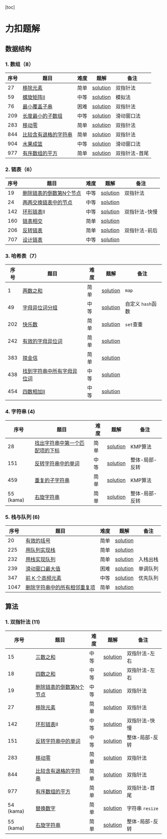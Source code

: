 [toc]

# 力扣题解

## 数据结构

### 1. 数组（8）

| 序号 | 题目                                                                       | 难度 | 题解                                                                      | 备注          |
| ---- | -------------------------------------------------------------------------- | ---- | ------------------------------------------------------------------------- | ------------- |
| 27   | [移除元素](https://leetcode.cn/problems/remove-element)                       | 简单 | [solution](./problems/27_remove_element_移除元素_EASY)                       | 双指针法      |
| 59   | [螺旋矩阵II](https://leetcode.cn/problems/spiral-matrix-ii)                   | 中等 | [solution](./problems/59_spiral_matrix_2_螺旋矩阵2_MEDIUM)                   | 模拟法        |
| 76   | [最小覆盖子串](https://leetcode.cn/problems/minimum-window-substring)         | 困难 | [solution](./problems/76_minimum_window_substring_最小覆盖字符串_HARD)       | 双指针法      |
| 209  | [长度最小的子数组](https://leetcode.cn/problems/minimum-size-subarray-sum)    | 中等 | [solution](./problems/209_minimum_size_subarray_sum_长度最小的子数组_MEDIUM) | 滑动窗口法    |
| 283  | [移动零](https://leetcode.cn/problems/move-zeroes)                            | 简单 | [solution](./problems/283_move_zeros_移动零_EASY/)                           | 双指针法      |
| 844  | [比较含有退格的字符串](https://leetcode.cn/problems/backspace-string-compare) | 简单 | [solution](./problems/844_backspace_string_compare_比较含空格的字符串_EASY)  | 双指针法      |
| 904  | [水果成篮](https://leetcode.cn/problems/fruit-into-baskets)                   | 中等 | [solution](./problems/904_fruit_into_baskets_水果成篮_MEDIUM)                | 滑动窗口法    |
| 977  | [有序数组的平方](https://leetcode.cn/problems/squares-of-a-sorted-array)      | 简单 | [solution](./problems/977_squares_of_a_sorted_array_有序数组的平方_EASY)     | 双指针法-首尾 |

### 2. 链表（6）

| 序号 | 题目                                                                                  | 难度 | 题解                                                                                   | 备注          |
| ---- | ------------------------------------------------------------------------------------- | ---- | -------------------------------------------------------------------------------------- | ------------- |
| 19   | [删除链表的倒数第N个节点](https://leetcode.cn/problems/remove-nth-node-from-end-of-list) | 中等 | [solution](./problems/19_remove_nth_node_from_end_of_list_删除链表的倒数第N个节点_MEDIUM) | 双指针法      |
| 24   | [两两交换链表中的节点](https://leetcode.cn/problems/swap-nodes-in-pairs)                 | 中等 | [solution](./problems/24_swap_nodes_in_pairs_两两交换链表中的节点_MEDIUM)                 |               |
| 142  | [环形链表](https://leetcode.cn/problems/linked-list-cycle-ii/description/)II             | 中等 | [solution](./problems/142_linked_list_cycle_II_环形链表_MEDIUM)                           | 双指针法-快慢 |
| 160  | [链表相交](https://leetcode.cn/problems/intersection-of-two-linked-lists/description/)   | 简单 | [solution](./problems/160_intersection_of_two_linked_lists_相交链表_EASY)                 |               |
| 206  | [反转链表](https://leetcode.cn/problems/reverse-linked-list)                             | 简单 | [solution](./problems/206_reverse_linked_list_反转链表_EASY)                              | 双指针法-前后 |
| 707  | [设计链表](https://leetcode.cn/problems/design-linked-list)                              | 中等 | [solution](./problems/707_design_linked_list_设计链表_MEDIUM)                             |               |

### 3. 哈希表（7）

| 序号 | 题目                                                                                               | 难度 | 题解                                                                                     | 备注                |
| ---- | -------------------------------------------------------------------------------------------------- | ---- | ---------------------------------------------------------------------------------------- | ------------------- |
| 1    | [两数之和](https://leetcode.cn/problems/two-sum/description/)                                         | 简单 | [solution](./problems/1_two_sum_两数之和_EASY)                                              | `map`             |
| 49   | [字母异位词分组](https://leetcode.cn/problems/group-anagrams/description/)                            | 中等 | [solution](./problems/49_grop_anagrams_字母异位词分组_MEDIUM)                               | 自定义 `hash`函数 |
| 202  | [快乐数](https://leetcode.cn/problems/happy-number/description/)                                      | 简单 | [solution](./problems/202_happy_number_快乐数_EASY)                                         | `set`查重         |
| 242  | [有效的字母异位词](https://leetcode.cn/problems/valid-anagram/description/)                           | 简单 | [solution](./problems/242_valid_anagram_有效的字母异位词_EASY)                              |                     |
| 383  | [赎金信](https://leetcode.cn/problems/ransom-note/description/)                                       | 简单 | [solution](./problems/383_ransom_note_赎金信_EASY)                                          |                     |
| 438  | [找到字符串中所有字母异位词](https://leetcode.cn/problems/find-all-anagrams-in-a-string/description/) | 中等 | [solution](./problems/438_find_all_anagrams_in_a_string_找到字符串中所有字母异位词_MEDIUM/) |                     |
| 454  | [四数相加II](https://leetcode.cn/problems/4sum-ii/description/)                                       | 中等 | [solution](./problems/454_4sum_II_四数相加II_MEDIUM)                                        |                     |

### 4. 字符串 (4)

| 序号      | 题目                                                                                                                        | 难度 | 题解                                                                                                          | 备注           |
| --------- | --------------------------------------------------------------------------------------------------------------------------- | ---- | ------------------------------------------------------------------------------------------------------------- | -------------- |
| 28        | [找出字符串中第一个匹配项的下标](https://leetcode.cn/problems/find-the-index-of-the-first-occurrence-in-a-string/description/) | 简单 | [solution](./problems/28_find_the_index_of_the_first_occurrence_in_a_string_找出字符串中第一个匹配项的下标_EASY) | KMP算法        |
| 151       | [反转字符串中的单词](https://leetcode.cn/problems/reverse-words-in-a-string/description/)                                      | 中等 | [solution](./problems/151_reverse_words_in_a_string_反转字符串中的单词_MEDIUM)                                   | 整体-局部-反转 |
| 459       | [重复的子字符串](https://leetcode.cn/problems/repeated-substring-pattern/description/)                                         | 简单 | [solution](./problems/459_repeated_substring_pattern_重复的子字符串_EASY)                                        | KMP算法        |
| 55 (kama) | [右旋字符串](https://kamacoder.com/problempage.php?pid=1065)                                                                   | 简单 | [solution](./problems/kama_55_right_rotate_string_右旋字符串_EASY)                                               | 整体-局部-反转 |

### 5. 栈与队列 (6)

| 序号 | 题目                                                                                                            | 难度 | 题解                                                                                                | 备注     |
| ---- | --------------------------------------------------------------------------------------------------------------- | ---- | --------------------------------------------------------------------------------------------------- | -------- |
| 20   | [有效的括号](https://leetcode.cn/problems/valid-parentheses/description/)                                          | 简单 | [solution](./problems/20_valid_parentheses_有效的括号_EASY)                                            |          |
| 225  | [用队列实现栈](https://leetcode.cn/problems/implement-stack-using-queues/description/)                             | 简单 | [solution](./problems/232_implement_queue_using_stacks_用栈实现队列_EASY)                              |          |
| 232  | [用栈实现队列](https://leetcode.cn/problems/implement-queue-using-stacks/description/)                             | 简单 | [solution](./problems/232_implement_queue_using_stacks_用栈实现队列_EASY)                              | 入栈出栈 |
| 239  | [滑动窗口最大值](https://leetcode.cn/problems/sliding-window-maximum/description/)                                 | 困难 | [solution](./problems/239_sliding_window_maximum_滑动窗口最大值_HARD)                                  | 单调队列 |
| 347  | [前 K 个高频元素](https://leetcode.cn/problems/top-k-frequent-elements/)                                           | 中等 | [solution](./problems/347_top_k_frequent_elements_前K个高频元素_MEDIUM)                                | 优先队列 |
| 1047 | [删除字符串中的所有相邻重复项](https://leetcode.cn/problems/remove-all-adjacent-duplicates-in-string/description/) | 简单 | [solution](./problems/1047_remove_all_adjacent_duplicates_in_string_删除字符串中的所有相邻重复项_EASY) |          |

## 算法

### 1. 双指针法 (11)

| 序号      | 题目                                                                                   | 难度 | 题解                                                                                   | 备注              |
| --------- | -------------------------------------------------------------------------------------- | ---- | -------------------------------------------------------------------------------------- | ----------------- |
| 15        | [三数之和](https://leetcode.cn/problems/3sum/description/)                                | 中等 | [solution](./problems/15_3sum_三数之和_MEDIUM)                                            | 双指针法-左右     |
| 18        | [四数之和](https://leetcode.cn/problems/4sum/description/)                                | 中等 | [solution](./problems/18_4sum_四数之和_MEDIUM)                                            | 双指针法-左右     |
| 19        | [删除链表的倒数第N个节点](https://leetcode.cn/problems/remove-nth-node-from-end-of-list)  | 中等 | [solution](./problems/19_remove_nth_node_from_end_of_list_删除链表的倒数第N个节点_MEDIUM) | 双指针法          |
| 27        | [移除元素](https://leetcode.cn/problems/remove-element)                                   | 简单 | [solution](./problems/27_remove_element_移除元素_EASY)                                    | 双指针法          |
| 142       | [环形链表](https://leetcode.cn/problems/linked-list-cycle-ii/description/)II              | 中等 | [solution](./problems/142_linked_list_cycle_II_环形链表_MEDIUM)                           | 双指针法-快慢     |
| 151       | [反转字符串中的单词](https://leetcode.cn/problems/reverse-words-in-a-string/description/) | 中等 | [solution](./problems/151_reverse_words_in_a_string_反转字符串中的单词_MEDIUM)            | 整体-局部-反转    |
| 283       | [移动零](https://leetcode.cn/problems/move-zeroes)                                        | 简单 | [solution](./problems/283_move_zeros_移动零_EASY/)                                        | 双指针法          |
| 844       | [比较含有退格的字符串](https://leetcode.cn/problems/backspace-string-compare)             | 简单 | [solution](./problems/844_backspace_string_compare_比较含空格的字符串_EASY)               | 双指针法          |
| 977       | [有序数组的平方](https://leetcode.cn/problems/squares-of-a-sorted-array)                  | 简单 | [solution](./problems/977_squares_of_a_sorted_array_有序数组的平方_EASY)                  | 双指针法-首尾     |
| 54 (kama) | [替换数字](https://kamacoder.com/problempage.php?pid=1064)                                | 简单 | [solution](./problems/kama_54_replace_number_替换数字_EASY)                               | 字符串 `resize` |
| 55 (kama) | [右旋字符串](https://kamacoder.com/problempage.php?pid=1065)                              | 简单 | [solution](./problems/kama_55_right_rotate_string_右旋字符串_EASY)                        | 整体-局部-反转    |
